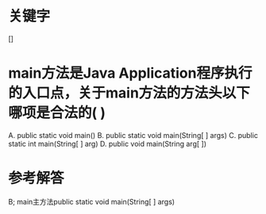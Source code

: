 # 关键字

[]

# main方法是Java Application程序执行的入口点，关于main方法的方法头以下哪项是合法的( )

A. public static void main()
B. public static void main(String[ ] args)
C. public static int main(String[ ] arg)
D. public void main(String arg[ ])

# 参考解答

B;
main主方法public static void main(String[ ] args)

